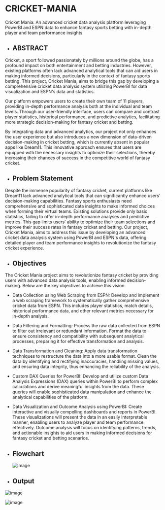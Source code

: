# CRICKET-MANIA
Cricket Mania: An advanced cricket data analysis platform leveraging PowerBI and ESPN data to enhance fantasy sports betting with in-depth player and team performance insights

 - ## ABSTRACT

Cricket, a sport followed passionately by millions around the globe, has a profound impact on both entertainment and betting industries. However, existing platforms often lack advanced analytical tools that can aid users in making informed decisions, particularly in the context of fantasy sports betting. This project, Cricket Mania, aims to bridge this gap by developing a comprehensive cricket data analysis system utilizing PowerBI for data visualization and ESPN's data and statistics.

Our platform empowers users to create their own team of 11 players, providing in-depth performance analysis both at the individual and team levels. Through our user-friendly interface, users can compare and contrast player statistics, historical performance, and predictive analytics, facilitating more strategic decision-making for fantasy cricket and betting.

By integrating data and advanced analytics, our project not only enhances the user experience but also introduces a new dimension of data-driven decision-making in cricket betting, which is currently absent in popular apps like Dream11. This innovative approach ensures that users are equipped with the necessary insights to optimize their selections, thereby increasing their chances of success in the competitive world of fantasy cricket.

 - ## Problem Statement
   
Despite the immense popularity of fantasy cricket, current platforms like Dream11 lack advanced analytical tools that can significantly enhance users' decision-making capabilities. Fantasy sports enthusiasts need comprehensive and sophisticated data insights to make informed choices when forming their virtual teams. Existing solutions provide only basic statistics, failing to offer in-depth performance analyses and predictive metrics. This gap limits users' ability to optimize their team selections and improve their success rates in fantasy cricket and betting. Our project, Cricket Mania, aims to address this issue by developing an advanced cricket data analysis system using PowerBI and ESPN's data, offering detailed player and team performance insights to revolutionize the fantasy cricket experience.

 - ## Objectives
   
The Cricket Mania project aims to revolutionize fantasy cricket by providing users with advanced data analysis tools, enabling informed decision-making. Below are the key objectives to achieve this vision:

 - 	Data Collection using Web Scraping from ESPN: Develop and implement a web scraping framework to systematically gather comprehensive cricket data from ESPN. This includes player statistics, match details, historical performance data, and other relevant metrics necessary for in-depth analysis.
 - 	Data Filtering and Formatting: Process the raw data collected from ESPN to filter out irrelevant or redundant information. Format the data to ensure consistency and compatibility with subsequent analytical processes, preparing it for effective transformation and analysis.
 - 	Data Transformation and Cleaning: Apply data transformation techniques to restructure the data into a more usable format. Clean the data by identifying and rectifying inaccuracies, handling missing values, and ensuring data integrity, thus enhancing the reliability of the analysis.
 - 	Custom DAX Queries for PowerBI: Develop and utilize custom Data Analysis Expressions (DAX) queries within PowerBI to perform complex calculations and derive meaningful insights from the data. These queries will enable sophisticated data manipulation and enhance the analytical capabilities of the platform.
 - 	Data Visualization and Outcome Analysis using PowerBI: Create interactive and visually compelling dashboards and reports in PowerBI. These visualizations will present the data in an easily interpretable manner, enabling users to analyze player and team performance effectively. Outcome analysis will focus on identifying patterns, trends, and actionable insights to aid users in making informed decisions for fantasy cricket and betting scenarios.

 - ## Flowchart
   ![image](https://github.com/user-attachments/assets/69d1e927-4dc0-4d91-b923-e3ddf77beb11)

 - ## Output
![image](https://github.com/user-attachments/assets/d0272e7a-e86f-404f-9d28-0eeeaccc5649)

![image](https://github.com/user-attachments/assets/df87f166-6662-4f97-ba67-2640583e0ea0)


   
